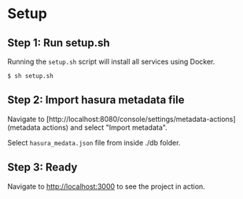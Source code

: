 # Setup

## Step 1: Run setup.sh

Running the `setup.sh` script will install all services using Docker.

```
$ sh setup.sh
```

## Step 2: Import hasura metadata file

Navigate to [http://localhost:8080/console/settings/metadata-actions](metadata actions) and select "Import metadata".

Select `hasura_medata.json` file from inside ./db folder.

## Step 3: Ready

Navigate to [http://localhost:3000](http://localhost:3000) to see the project in action.
